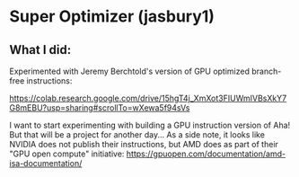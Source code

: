 # Super Optimizer (jasbury1)

## What I did:
Experimented with Jeremy Berchtold's version of GPU optimized
branch-free instructions:

https://colab.research.google.com/drive/15hgT4j_XmXot3FIUWmIVBsXkY7G8mEBU?usp=sharing#scrollTo=wXewa5f94sVs

I want to start experimenting with  building a GPU instruction version of Aha!
But that will be a project for another day...
As a side note, it looks like NVIDIA does not publish their instructions,
but AMD does as part of their "GPU open compute" initiative:
https://gpuopen.com/documentation/amd-isa-documentation/

